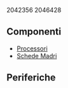 2042356
2046428


## Componenti
- [Processori](./componenti/processori.md)
- [Schede Madri](./componenti/schede_madri.md)

## Periferiche
